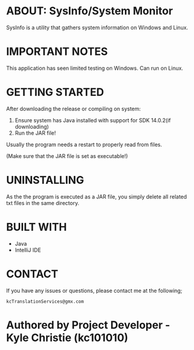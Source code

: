 # ABOUT: SysInfo/System Monitor

SysInfo is a utility that gathers system information on Windows and Linux.

# IMPORTANT NOTES

This application has seen limited testing on Windows. Can run on Linux. 

# GETTING STARTED

After downloading the release or compiling on system:

1. Ensure system has Java installed with support for SDK 14.0.2(if downloading)
2. Run the JAR file!

Usually the program needs a restart to properly read from files.

(Make sure that the JAR file is set as executable!)

# UNINSTALLING

As the the program is executed as a JAR file, you simply delete all related txt files in the same directory.

# BUILT WITH

- Java
- IntelliJ IDE

# CONTACT

If you have any issues or questions, please contact me at the following;

	kcTranslationServices@gmx.com

# Authored by Project Developer - Kyle Christie (kc101010)


